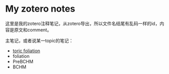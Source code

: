 # My zotero notes
这里是我的zotero注释笔记，从zotero导出，所以文件名结尾有乱码一样的id，内容是原文和comment。

主笔记，或者说某一topic的笔记：
- [toric foliation](/wiki/zotero/toric-foliation)
- foliation
- PreBCHM
- BCHM
